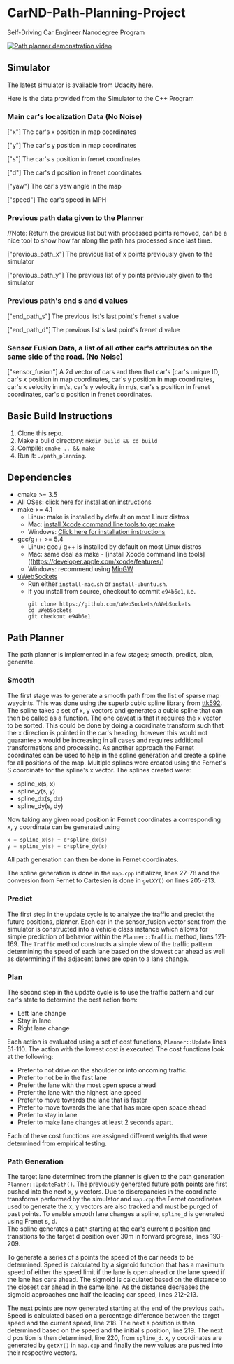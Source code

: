 # CarND-Path-Planning-Project
Self-Driving Car Engineer Nanodegree Program

[![Path planner demonstration video](https://img.youtube.com/vi/mDG67tWyG4k/0.jpg)](https://www.youtube.com/watch?v=mDG67tWyG4k)

## Simulator
The latest simulator is available from Udacity [here](https://github.com/udacity/self-driving-car-sim/releases).

Here is the data provided from the Simulator to the C++ Program

### Main car's localization Data (No Noise)

["x"] The car's x position in map coordinates

["y"] The car's y position in map coordinates

["s"] The car's s position in frenet coordinates

["d"] The car's d position in frenet coordinates

["yaw"] The car's yaw angle in the map

["speed"] The car's speed in MPH

### Previous path data given to the Planner

//Note: Return the previous list but with processed points removed, can be a nice tool to show how far along
the path has processed since last time. 

["previous_path_x"] The previous list of x points previously given to the simulator

["previous_path_y"] The previous list of y points previously given to the simulator

### Previous path's end s and d values 

["end_path_s"] The previous list's last point's frenet s value

["end_path_d"] The previous list's last point's frenet d value

### Sensor Fusion Data, a list of all other car's attributes on the same side of the road. (No Noise)

["sensor_fusion"] A 2d vector of cars and then that car's [car's unique ID, car's x position in map coordinates, 
car's y position in map coordinates, car's x velocity in m/s, car's y velocity in m/s, car's s position in frenet 
coordinates, car's d position in frenet coordinates. 

## Basic Build Instructions

1. Clone this repo.
2. Make a build directory: `mkdir build && cd build`
3. Compile: `cmake .. && make`
4. Run it: `./path_planning`.

## Dependencies

* cmake >= 3.5
 * All OSes: [click here for installation instructions](https://cmake.org/install/)
* make >= 4.1
  * Linux: make is installed by default on most Linux distros
  * Mac: [install Xcode command line tools to get make](https://developer.apple.com/xcode/features/)
  * Windows: [Click here for installation instructions](http://gnuwin32.sourceforge.net/packages/make.htm)
* gcc/g++ >= 5.4
  * Linux: gcc / g++ is installed by default on most Linux distros
  * Mac: same deal as make - [install Xcode command line tools]((https://developer.apple.com/xcode/features/)
  * Windows: recommend using [MinGW](http://www.mingw.org/)
* [uWebSockets](https://github.com/uWebSockets/uWebSockets)
  * Run either `install-mac.sh` or `install-ubuntu.sh`.
  * If you install from source, checkout to commit `e94b6e1`, i.e.
    ```
    git clone https://github.com/uWebSockets/uWebSockets 
    cd uWebSockets
    git checkout e94b6e1
    ```

## Path Planner

The path planner is implemented in a few stages; smooth, predict, plan, generate.

### Smooth
The first stage was to generate a smooth path from the list of sparse map wayoints.  This was done using the superb
cubic spline library from [ttk592](https://github.com/ttk592/spline/).  The spline takes a set of x, y vectors and 
generates a cubic spline that can then be called as a function.  The one caveat is that it requires the x vector to be
sorted.  This could be done by doing a coordinate transform such that the x direction is pointed in the car's heading, 
however this would not guarantee x would be increasing in all cases and requires additional transformations and 
processing.  As another approach the Fernet coordinates can be used to help in the spline generation and create a 
spline for all positions of the map.  Multiple splines were created using the Fernet's S coordinate for the spline's x 
vector.  The splines created were:
* spline_x(s, x)
* spline_y(s, y)
* spline_dx(s, dx)
* spline_dy(s, dy)

Now taking any given road position in Fernet coordinates a corresponding x, y coordinate can be generated using
```c++
x = spline_x(s) + d*spline_dx(s)
y = spline_y(s) + d*spline_dy(s)
``` 
All path generation can then be done in Fernet coordinates.

The spline generation is done in the `map.cpp` initializer, lines 27-78 and the conversion from Fernet to Cartesien is
done in `getXY()` on lines 205-213.

### Predict
The first step in the update cycle is to analyze the traffic and predict the future positions, planner.  Each car in the 
sensor_fusion vector sent from the simulator is constructed into a vehicle class instance which allows for simple 
prediction of behavior within the `Planner::Traffic` method, lines 121-169.  The `Traffic` method constructs a 
simple view of the traffic pattern determining the speed of each lane based on the slowest car ahead as well as 
determining if the adjacent lanes are open to a lane change.

### Plan
The second step in the update cycle is to use the traffic pattern and our car's state to determine the best action from:
* Left lane change
* Stay in lane
* Right lane change

Each action is evaluated using a set of cost functions, `Planner::Update` lines 51-110.  The action with the lowest 
cost is executed.  The cost functions look at the following:
* Prefer to not drive on the shoulder or into oncoming traffic.
* Prefer to not be in the fast lane
* Prefer the lane with the most open space ahead
* Prefer the lane with the highest lane speed
* Prefer to move towards the lane that is faster
* Prefer to move towards the lane that has more open space ahead
* Prefer to stay in lane
* Prefer to make lane changes at least 2 seconds apart.

Each of these cost functions are assigned different weights that were determined from empirical testing.

### Path Generation
The target lane determined from the planner is given to the path generation `Planner::UpdatePath()`.  The previously 
generated future path points are first pushed into the next x, y vectors.  Due to discrepancies in the coordinate 
transforms performed by the simulator and `map.cpp` the Fernet coordinates used to generate the x, y vectors are also 
tracked and must be purged of past points.  To enable smooth lane changes a spline, `spline_d` is generated using Frenet s, d.  
The spline generates a path starting at the car's current d position and transitions to the target d position over 30m 
in forward progress, lines 193-209.

To generate a series of s points the speed of the car needs to be determined.  Speed is calculated by a sigmoid function 
that has a maximum speed of either the speed limit if the lane is open ahead or the lane speed if the lane has cars 
ahead.  The sigmoid is calculated based on the distance to the closest car ahead in the same lane.  As the distance 
decreases the sigmoid approaches one half the leading car speed, lines 212-213.

The next points are now generated starting at the end of the previous path.  Speed is calculated based on a percentage 
difference between the target speed and the current speed, line 218.  The next s position is then determined based on 
the speed and the initial s position, line 219.  The next d position is then determined, line 220, from `spline_d`.
x, y coordinates are generated by `getXY()` in `map.cpp` and finally the new values are pushed into their respective 
vectors.
